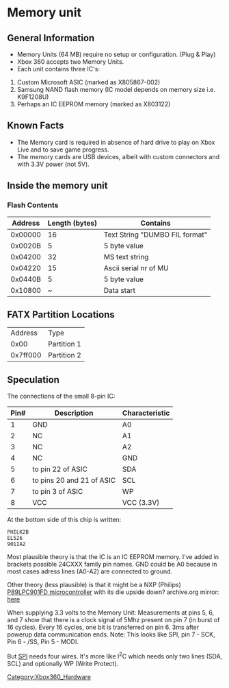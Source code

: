 # Memory unit

## General Information

- Memory Units (64 MB) require no setup or configuration. (Plug &
  Play)
- Xbox 360 accepts two Memory Units.
- Each unit contains three IC's:

1.  Custom Microsoft ASIC (marked as X805867-002)
2.  Samsung NAND flash memory (IC model depends on memory size i.e.
    K9F1208U)
3.  Perhaps an IC EEPROM memory (marked as X803122)

## Known Facts

- The Memory card is required in absence of hard drive to play on Xbox
  Live and to save game progress.
- The memory cards are USB devices, albeit with custom connectors and
  with 3.3V power (not 5V).

## Inside the memory unit

### Flash Contents

| Address | Length (bytes) | Contains                       |
| ------- | -------------- | ------------------------------ |
| 0x00000 | 16             | Text String "DUMBO FIL format" |
| 0x0020B | 5              | 5 byte value                   |
| 0x04200 | 32             | MS text string                 |
| 0x04220 | 15             | Ascii serial nr of MU          |
| 0x0440B | 5              | 5 byte value                   |
| 0x10800 | ~              | Data start                     |

## FATX Partition Locations

|          |             |
| -------- | ----------- |
| Address  | Type        |
| 0x00     | Partition 1 |
| 0x7ff000 | Partition 2 |

## Speculation

The connections of the small 8-pin IC:

| Pin# | Description               | Characteristic |
| ---- | --------------------------| -------------- | 
| 1    | GND                       | A0             |
| 2    | NC                        | A1             |
| 3    | NC                        | A2             |
| 4    | NC                        | GND            |
| 5    | to pin 22 of ASIC         | SDA            |
| 6    | to pins 20 and 21 of ASIC | SCL            |
| 7    | to pin 3 of ASIC          | WP             |
| 8    | VCC                       | VCC (3.3V)     |

At the bottom side of this chip is written:

```
PHILK2B
EL526
901IA2
```

Most plausible theory is that the IC is an IC EEPROM memory.
I've added in brackets possible 24CXXX family pin names. GND could be A0
because in most cases adress lines (A0-A2) are connected to ground.

Other theory (less plausible) is that it might be a NXP (Philips)
[P89LPC901FD microcontroller](http://www.nxp.com/pip/P89LPC901_902_903-05.html) with
its die upside down?
archive.org mirror: [here](https://web.archive.org/web/20070629141142/https://www.nxp.com/pip/P89LPC901_902_903-05.html)

When supplying 3.3 volts to the Memory Unit:
Measurements at pins 5, 6, and 7 show that there is a clock signal of
5Mhz present on pin 7 (in burst of 16 cycles).
Every 16 cycles, one bit is transferred on pin 6.
3ms after powerup data communication ends.
Note: This looks like SPI, pin 7 - SCK, Pin 6 - /SS, Pin 5 - MODI.

But [SPI](http://en.wikipedia.org/wiki/Serial_Peripheral_Interface_Bus)
needs four wires. It's more like I<sup>2</sup>C which needs only two
lines (SDA, SCL) and optionally WP (Write Protect).

[Category:Xbox360_Hardware](../Category_Xbox360_Hardware)